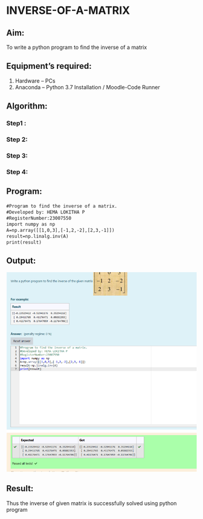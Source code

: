 # INVERSE-OF-A-MATRIX
## Aim:
To write a python program to find the inverse of a matrix
## Equipment’s required:
1. 	Hardware – PCs
2. 	Anaconda – Python 3.7 Installation / Moodle-Code Runner
## Algorithm:
### Step1 : 
### Step 2: 
### Step 3: 
### Step 4: 

## Program:

```
#Program to find the inverse of a matrix.
#Developed by: HEMA LOKITHA P
#RegisterNumber:23007550
import numpy as np
A=np.array([[1,0,3],[-1,2,-2],[2,3,-1]])
result=np.linalg.inv(A)
print(result)
```
## Output:
![OUTPUT](<Screenshot 2023-12-18 175248.png>)

## Result:
Thus the inverse of given matrix is successfully solved using python program

